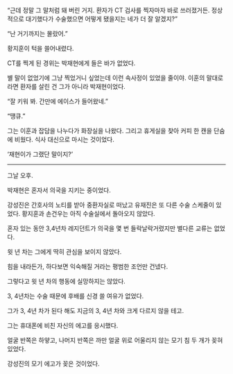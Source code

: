 “근데 정말 그 말처럼 돼 버린 거지. 환자가 CT 검사를 찍자마자 바로 쓰러졌거든. 정상적으로 대기했다가 수술했으면 어떻게 됐을지는 네가 더 잘 알겠지?”

“난 거기까지는 몰랐어.”

황지훈이 턱을 쓸어내렸다.

CT를 찍게 된 경위는 박재현에게 들은 바가 없었다.

별 말이 없었기에 그냥 찍었거니 싶었는데 이런 속사정이 있었을 줄이야. 이훈의 말대로라면 환자를 살린 건 그가 아니라 박재현이었다.

“잘 키워 봐. 간만에 에이스가 들어왔네.”

“땡큐.”

그는 이훈과 잡담을 나누다가 화장실을 나왔다. 그리고 휴게실을 찾아 커피 한 캔을 단숨에 비웠다. 식사 대신으로 마시는 것이었다.

‘재현이가 그랬단 말이지?’

* * *

그날 오후.

박재현은 혼자서 의국을 지키는 중이었다.

강성진은 간호사의 노티를 받아 중환자실로 떠났고 유재진은 또 다른 수술 스케줄이 있었다. 황지훈과 손건우는 아직 수술실에서 돌아오지 않았다.

혼자 있는 동안 3,4년차 레지던트가 의국을 몇 번 들락날락거렸지만 별다른 교류는 없었다.

윗 년 차는 그에게 딱히 관심을 보이지 않았다.

힘을 내라든가, 하다보면 익숙해질 거라는 평범한 조언만 건넸다.

그렇다고 윗 년 차의 행동에 실망하지는 않았다.

3, 4년차는 수술 때문에 후배를 신경 쓸 여유가 없었다.

그가 3, 4년 차가 된다 해도 지금의 3, 4년 차와 크게 다르지 않을 테고.

그는 휴대폰에 비친 자신의 에고를 응시했다.

얼굴 반쪽은 하얗고, 나머지 반쪽은 까만 얼굴 위로 어울리지 않는 모기 침 두 개가 꽂혀 있었다.

강성진의 모기 에고가 꽂은 것이었다.